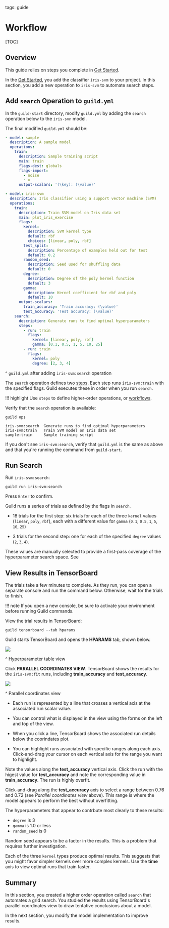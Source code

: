 tags: guide

# Workflow

[TOC]

## Overview

This guide relies on steps you complete in [Get
Started](/start/classifier.md).

In the [Get Started](/start/classifier.md), you add the classifier
`iris-svm` to your project. In this section, you add a new operation
to `iris-svm` to automate search steps.

## Add `search` Operation to `guild.yml`

In the `guild-start` directory, modify `guild.yml` by adding the
`search` operation below to the `iris-svn` model.

The final modified `guild.yml` should be:

``` yaml
- model: sample
  description: A sample model
  operations:
    train:
      description: Sample training script
      main: train
      flags-dest: globals
      flags-import:
        - noise
        - x
      output-scalars: '(\key): (\value)'

- model: iris-svm
  description: Iris classifier using a support vector machine (SVM)
  operations:
    train:
      description: Train SVM model on Iris data set
      main: plot_iris_exercise
      flags:
        kernel:
          description: SVM kernel type
          default: rbf
          choices: [linear, poly, rbf]
        test_split:
          description: Percentage of examples held out for test
          default: 0.2
        random_seed:
          description: Seed used for shuffling data
          default: 0
        degree:
          description: Degree of the poly kernel function
          default: 3
        gamma:
          description: Kernel coefficient for rbf and poly
          default: 10
      output-scalars:
        train_accuracy: 'Train accuracy: (\value)'
        test_accuracy: 'Test accuracy: (\value)'
    search:
      description: Generate runs to find optimal hyperparameters
      steps:
        - run: train
          flags:
            kernel: [linear, poly, rbf]
            gamma: [0.1, 0.5, 1, 5, 10, 25]
        - run: train
          flags:
            kernel: poly
            degree: [2, 3, 4]
```

^ `guild.yml` after adding `iris-svm:search` operation

The `search` operation defines two [steps](term:step). Each step runs
`iris-svm:train` with the specified flags. Guild executes these in
order when you run `search`.

!!! highlight
    Use `steps` to define higher-order operations, or
    [workflows](term:workflow).

Verify that the `search` operation is available:

``` command
guild ops
```

``` output
iris-svm:search  Generate runs to find optimal hyperparameters
iris-svm:train   Train SVM model on Iris data set
sample:train     Sample training script
```

If you don't see `iris-svm:search`, verify that `guild.yml` is the
same as above and that you're running the command from `guild-start`.

## Run Search

Run `iris-svm:search`:

``` command
guild run iris-svm:search
```

Press `Enter` to confirm.

Guild runs a series of trials as defined by the flags in `search`.

- 18 trials for the first step: six trials for each of the three
  `kernel` values (`linear`, `poly`, `rbf`), each with a different
  value for `gamma` (`0.1`, `0.5`, `1`, `5`, `10`, `25`)

- 3 trials for the second step: one for each of the specified `degree`
  values (`2`, `3`, `4`).

These values are manually selected to provide a first-pass coverage of
the hyperparameter search space. See

## View Results in TensorBoard

The trials take a few minutes to complete. As they run, you can open a
separate console and run the command below. Otherwise, wait for the
trials to finish.

!!! note
    If you open a new console, be sure to activate your
    environment before running Guild commands.

View the trial results in TensorBoard:

``` command
guild tensorboard --tab hparams
```

Guild starts TensorBoard and opens the **HPARAMS** tab, shown below.

![](/assets/img/workflow-hparams-grid.png)

^ Hyperparameter table view

Click **PARALLEL COORDINATES VIEW**. TensorBoard shows the results for
the `iris-svm:fit` runs, including **train_accuracy** and
**test_accuracy**.

![](/assets/img/tb-hparams2.png)

^ Parallel coordinates view

- Each run is represented by a line that crosses a vertical axis at
  the associated run scalar value.

- You can control what is displayed in the view using the forms on the
  left and top of the view.

- When you click a line, TensorBoard shows the associated run details
  below the coorindates plot.

- You can highlight runs associated with specific ranges along each
  axis. Click-and-drag your cursor on each vertical axis for the range
  you want to highlight.

Note the values along the **test_accuracy** vertical axis. Click the
run with the higest value for **test_accuracy** and note the
corresponding value in **train_accuracy**. The run is highly
overfit.

Click-and-drag along the **test_accuracy** axis to select a range
between 0.76 and 0.72 (see *Parallel coordinates view* above). This
range is where the model appears to perform the best without
overfitting.

The hyperparameters that appear to contrbute most clearly to these
results:

- `degree` is 3
- `gamma` is 1.0 or less
- `random_seed` is 0

Random seed appears to be a factor in the results. This is a problem
that requires further investigation.

Each of the three `kernel` types produce optimal results. This
suggests that you might favor simpler kernels over more complex
kernels. Use the **time** axis to view optimal runs that train faster.

## Summary

In this section, you created a higher order operation called `search`
that automates a grid search. You studied the results using
TensorBoard's parallel coordinates view to draw tentative conclusions
about a model.

In the next section, you modify the model implementation to improve
results.
